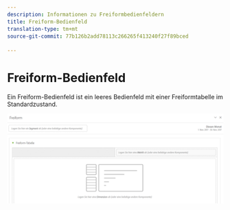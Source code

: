 ```yaml
---
description: Informationen zu Freiformbedienfeldern
title: Freiform-Bedienfeld
translation-type: tm+mt
source-git-commit: 77b126b2add78113c266265f413240f27f89bced

---
```



# Freiform-Bedienfeld

Ein Freiform-Bedienfeld ist ein leeres Bedienfeld mit einer Freiformtabelle im Standardzustand.

![](assets/freeform-panel.png)

